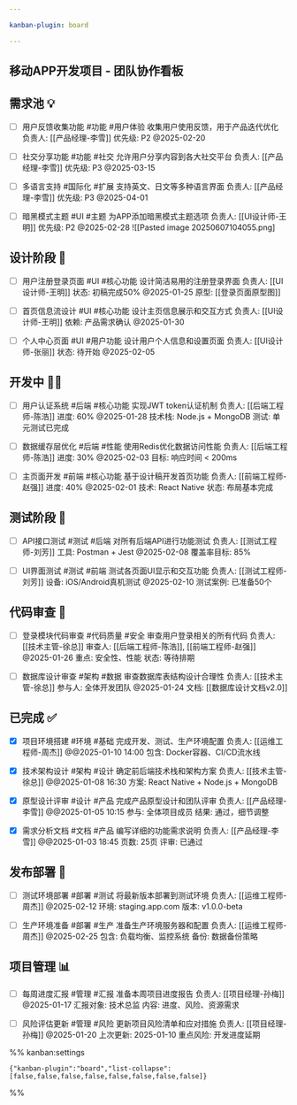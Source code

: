 ```yaml
---

kanban-plugin: board

---
```


## 移动APP开发项目 - 团队协作看板



## 需求池 💡

- [ ] 用户反馈收集功能 #功能 #用户体验
	  收集用户使用反馈，用于产品迭代优化
	  负责人: [[产品经理-李雪]]
	  优先级: P2
	  @2025-02-20
- [ ] 社交分享功能 #功能 #社交
	  允许用户分享内容到各大社交平台
	  负责人: [[产品经理-李雪]]
	  优先级: P3
	  @2025-03-15
- [ ] 多语言支持 #国际化 #扩展
	  支持英文、日文等多种语言界面
	  负责人: [[产品经理-李雪]]
	  优先级: P3
	  @2025-04-01
- [ ] 暗黑模式主题 #UI #主题
	  为APP添加暗黑模式主题选项
	  负责人: [[UI设计师-王明]]
	  优先级: P2
	  @2025-02-28
	  ![[Pasted image 20250607104055.png]


## 设计阶段 🎨

- [ ] 用户注册登录页面 #UI #核心功能
	  设计简洁易用的注册登录界面
	  负责人: [[UI设计师-王明]]
	  状态: 初稿完成50%
	  @2025-01-25
	  原型: [[登录页面原型图]]
- [ ] 首页信息流设计 #UI #核心功能
	  设计主页信息展示和交互方式
	  负责人: [[UI设计师-王明]]
	  依赖: 产品需求确认
	  @2025-01-30
- [ ] 个人中心页面 #UI #用户功能
	  设计用户个人信息和设置页面
	  负责人: [[UI设计师-张丽]]
	  状态: 待开始
	  @2025-02-05


## 开发中 👨‍💻

- [ ] 用户认证系统 #后端 #核心功能
	  实现JWT token认证机制
	  负责人: [[后端工程师-陈浩]]
	  进度: 60%
	  @2025-01-28
	  技术栈: Node.js + MongoDB
	  测试: 单元测试已完成
- [ ] 数据缓存层优化 #后端 #性能
	  使用Redis优化数据访问性能
	  负责人: [[后端工程师-陈浩]]
	  进度: 30%
	  @2025-02-03
	  目标: 响应时间 < 200ms
- [ ] 主页面开发 #前端 #核心功能
	  基于设计稿开发首页功能
	  负责人: [[前端工程师-赵强]]
	  进度: 40%
	  @2025-02-01
	  技术: React Native
	  状态: 布局基本完成


## 测试阶段 🧪

- [ ] API接口测试 #测试 #后端
	  对所有后端API进行功能测试
	  负责人: [[测试工程师-刘芳]]
	  工具: Postman + Jest
	  @2025-02-08
	  覆盖率目标: 85%
- [ ] UI界面测试 #测试 #前端
	  测试各页面UI显示和交互功能
	  负责人: [[测试工程师-刘芳]]
	  设备: iOS/Android真机测试
	  @2025-02-10
	  测试案例: 已准备50个


## 代码审查 👀

- [ ] 登录模块代码审查 #代码质量 #安全
	  审查用户登录相关的所有代码
	  负责人: [[技术主管-徐总]]
	  审查人: [[后端工程师-陈浩]], [[前端工程师-赵强]]
	  @2025-01-26
	  重点: 安全性、性能
	  状态: 等待排期
- [ ] 数据库设计审查 #架构 #数据
	  审查数据库表结构设计合理性
	  负责人: [[技术主管-徐总]]
	  参与人: 全体开发团队
	  @2025-01-24
	  文档: [[数据库设计文档v2.0]]


## 已完成 ✅

- [x] 项目环境搭建 #环境 #基础
	  完成开发、测试、生产环境配置
	  负责人: [[运维工程师-周杰]]
	  @@2025-01-10 14:00
	  包含: Docker容器、CI/CD流水线
- [x] 技术架构设计 #架构 #设计
	  确定前后端技术栈和架构方案
	  负责人: [[技术主管-徐总]]
	  @@2025-01-08 16:30
	  方案: React Native + Node.js + MongoDB
- [x] 原型设计评审 #设计 #产品
	  完成产品原型设计和团队评审
	  负责人: [[产品经理-李雪]]
	  @@2025-01-05 10:15
	  参与: 全体项目成员
	  结果: 通过，细节调整
- [x] 需求分析文档 #文档 #产品
	  编写详细的功能需求说明
	  负责人: [[产品经理-李雪]]
	  @@2025-01-03 18:45
	  页数: 25页
	  评审: 已通过


## 发布部署 🚀

- [ ] 测试环境部署 #部署 #测试
	  将最新版本部署到测试环境
	  负责人: [[运维工程师-周杰]]
	  @2025-02-12
	  环境: staging.app.com
	  版本: v1.0.0-beta
- [ ] 生产环境准备 #部署 #生产
	  准备生产环境服务器和配置
	  负责人: [[运维工程师-周杰]]
	  @2025-02-25
	  包含: 负载均衡、监控系统
	  备份: 数据备份策略


## 项目管理 📊

- [ ] 每周进度汇报 #管理 #汇报
	  准备本周项目进度报告
	  负责人: [[项目经理-孙梅]]
	  @2025-01-17
	  汇报对象: 技术总监
	  内容: 进度、风险、资源需求
- [ ] 风险评估更新 #管理 #风险
	  更新项目风险清单和应对措施
	  负责人: [[项目经理-孙梅]]
	  @2025-01-20
	  上次更新: 2025-01-10
	  重点风险: 开发进度延期




%% kanban:settings
```
{"kanban-plugin":"board","list-collapse":[false,false,false,false,false,false,false,false]}
```
%%